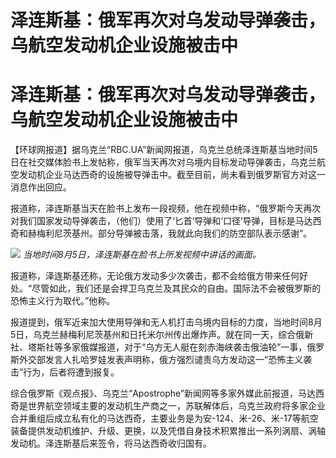 # 泽连斯基：俄军再次对乌发动导弹袭击，乌航空发动机企业设施被击中

# 泽连斯基：俄军再次对乌发动导弹袭击，乌航空发动机企业设施被击中

【环球网报道】据乌克兰“RBC.UA”新闻网报道，乌克兰总统泽连斯基当地时间5日在社交媒体脸书上发帖称，俄军当天再次对乌境内目标发动导弹袭击，乌克兰航空发动机企业马达西奇的设施被导弹击中。截至目前，尚未看到俄罗斯官方对这一消息作出回应。

报道称，泽连斯基当天在脸书上发布一段视频，他在视频中称，“俄罗斯今天再次对我们国家发动导弹袭击，（他们）使用了‘匕首’导弹和‘口径’导弹，目标是马达西奇和赫梅利尼茨基州。部分导弹被击落，我就此向我们的防空部队表示感谢”。

![](https://inews.gtimg.com/om_bt/OHtl4LNr3NscvBLg_tOxBSX0ysSspqcW7_6auwIuB7NI4AA/1000)
_当地时间8月5日，泽连斯基在脸书上所发视频中讲话的画面。_

报道称，泽连斯基还称，无论俄方发动多少次袭击，都不会给俄方带来任何好处。“尽管如此，我们还是会捍卫乌克兰及其民众的自由。国际法不会被俄罗斯的恐怖主义行为取代。”他称。

报道提到，俄军近来加大使用导弹和无人机打击乌境内目标的力度，当地时间8月5日，乌克兰赫梅利尼茨基州和日托米尔州传出爆炸声。就在同一天，综合俄新社、塔斯社等多家俄媒报道，对于“乌方无人艇在刻赤海峡袭击俄油轮”一事，俄罗斯外交部发言人扎哈罗娃发表声明称，俄方强烈谴责乌方发动这一“恐怖主义袭击”行为，后者将遭到报复。

综合俄罗斯《观点报》、乌克兰“Apostrophe”新闻网等多家外媒此前报道，马达西奇是世界航空领域主要的发动机生产商之一，苏联解体后，乌克兰政府将多家企业合并重组后成立私有化的马达西奇，主要业务是为安-124、米-26、米-17等航空装备提供发动机维护、升级、更换，以及凭借自身技术积累推出一系列涡扇、涡轴发动机。泽连斯基后来签令，将马达西奇收归国有。

